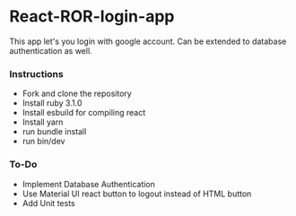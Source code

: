 # React-ROR-login-app

This app let's you login with google account.
Can be extended to database authentication as well.


### Instructions

+ Fork and clone the repository
+ Install ruby 3.1.0
+ Install esbuild for compiling react
+ Install yarn
+ run bundle install
+ run bin/dev

### To-Do

+ Implement Database Authentication
+ Use Material UI react button to logout instead of HTML button
+ Add Unit tests
